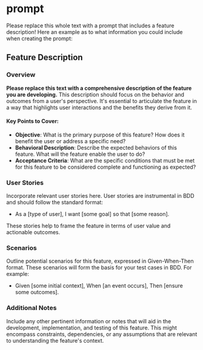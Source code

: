 # prompt

Please replace this whole text with a prompt that includes a feature description!
Here an example as to what information you could include when creating the prompt:

## Feature Description

### Overview

**Please replace this text with a comprehensive description of the feature you are developing.** This description should focus on the behavior and outcomes from a user's perspective. It's essential to articulate the feature in a way that highlights user interactions and the benefits they derive from it.

#### Key Points to Cover:

- **Objective**: What is the primary purpose of this feature? How does it benefit the user or address a specific need?
- **Behavioral Description**: Describe the expected behaviors of this feature. What will the feature enable the user to do?
- **Acceptance Criteria**: What are the specific conditions that must be met for this feature to be considered complete and functioning as expected?

### User Stories

Incorporate relevant user stories here. User stories are instrumental in BDD and should follow the standard format:

- As a [type of user], I want [some goal] so that [some reason].

These stories help to frame the feature in terms of user value and actionable outcomes.

### Scenarios

Outline potential scenarios for this feature, expressed in Given-When-Then format. These scenarios will form the basis for your test cases in BDD. For example:

- Given [some initial context], 
  When [an event occurs], 
  Then [ensure some outcomes].

### Additional Notes

Include any other pertinent information or notes that will aid in the development, implementation, and testing of this feature. This might encompass constraints, dependencies, or any assumptions that are relevant to understanding the feature's context.

